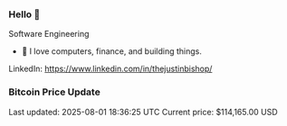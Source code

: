### Hello 🤙  

Software Engineering

- 🔭 I love computers, finance, and building things.
  
LinkedIn: https://www.linkedin.com/in/thejustinbishop/  























































































































































































































































































































































































































































































































































































































































































































































































































































































































### Bitcoin Price Update
Last updated: 2025-08-01 18:36:25 UTC
Current price: $114,165.00 USD
